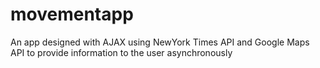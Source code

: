 # movementapp
An app designed with AJAX using NewYork Times API and Google Maps API to provide information to the user asynchronously
